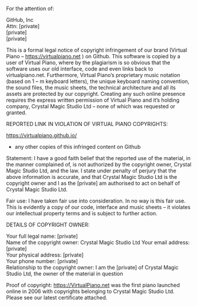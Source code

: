 For the attention of:

GitHub, Inc  
Attn: [private]  
[private]  
[private]  

This is a formal legal notice of copyright infringement of our brand (Virtual Piano – https://virtualpiano.net ) on Github. This software is copied by a user of Virtual Piano, where by the plagiarism is so obvious that the software uses our old interface, code and even links back to virtualpiano.net. Furthermore, Virtual Piano’s proprietary music notation (based on 1 – m keyboard letters), the unique keyboard naming convention, the sound files, the music sheets, the technical architecture and all its assets are protected by our copyright. Creating any such online presence requires the express written permission of Virtual Piano and it’s holding company, Crystal Magic Studio Ltd – none of which was requested or granted.

REPORTED LINK IN VIOLATION OF VIRTUAL PIANO COPYRIGHTS:

https://virtualpiano.github.io/

+ any other copies of this infringed content on Github

Statement: I have a good faith belief that the reported use of the material, in the manner complained of, is not authorized by the copyright owner, Crystal Magic Studio Ltd, and the law. I state under penalty of perjury that the above information is accurate, and that Crystal Magic Studio Ltd is the copyright owner and I as the [private] am authorised to act on behalf of Crystal Magic Studio Ltd.

Fair use: I have taken fair use into consideration. In no way is this fair use. This is evidently a copy of our code, interface and music sheets – it violates our intellectual property terms and is subject to further action.

DETAILS OF COPYRIGHT OWNER:

Your full legal name: [private]  
Name of the copyright owner: Crystal Magic Studio Ltd
Your email address: [private]  
Your physical address: [private]  
Your phone number: [private]  
Relationship to the copyright owner: I am the [private] of Crystal Magic Studio Ltd, the owner of the material in question

Proof of copyright: https://VirtualPiano.net was the first piano launched online in 2006 with copyrights belonging to Crystal Magic Studio Ltd. Please see our latest certificate attached.

